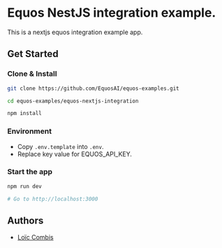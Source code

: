 # Equos NestJS integration example.
This is a nextjs equos integration example app.

## Get Started

### Clone & Install
```bash
git clone https://github.com/EquosAI/equos-examples.git

cd equos-examples/equos-nextjs-integration

npm install
```

### Environment
- Copy `.env.template` into `.env`.
- Replace key value for EQUOS_API_KEY.

### Start the app
```bash
npm run dev

# Go to http://localhost:3000
```

## Authors
- [Loïc Combis](https://www.linkedin.com/in/lo%C3%AFc-combis-a211a813a/)
